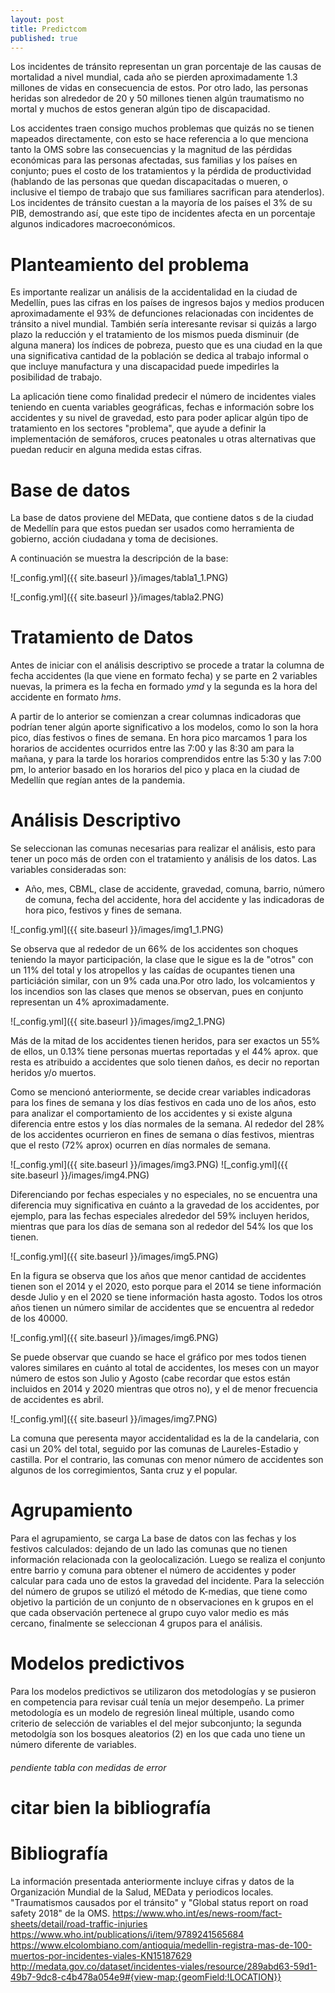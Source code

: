```yaml
---
layout: post
title: Predictcom
published: true
---
```




Los incidentes de tránsito representan un gran porcentaje de las causas de mortalidad a nivel mundial, cada año se pierden aproximadamente 1.3 millones de vidas en consecuencia de estos. Por otro lado, las personas heridas son alrededor de 20 y 50 millones tienen algún traumatismo no mortal y muchos de estos generan algún tipo de discapacidad. 

Los accidentes traen consigo muchos problemas que quizás no se tienen mapeados directamente, con esto se hace referencia a lo que menciona tanto la OMS sobre las consecuencias y la magnitud de las pérdidas económicas para las personas afectadas, sus familias y los países en conjunto; pues el costo de los tratamientos y la pérdida de productividad (hablando de las personas que quedan discapacitadas o mueren, o inclusive el tiempo de trabajo que sus familiares sacrifican para atenderlos). Los incidentes de tránsito cuestan a la mayoría de los países el 3% de su PIB, demostrando así, que este tipo de incidentes afecta en un porcentaje algunos indicadores macroeconómicos.

# Planteamiento del problema

Es importante realizar un análisis de la accidentalidad en la ciudad de Medellín, pues las cifras en los países de ingresos bajos y medios producen aproximadamente el 93% de defunciones relacionadas con incidentes de tránsito a nivel mundial. También sería interesante revisar si quizás a largo plazo la reducción y el tratamiento de los mismos pueda disminuir (de alguna manera) los índices de pobreza, puesto que es una ciudad en la que una significativa cantidad de la población se dedica al trabajo informal o que incluye manufactura y una discapacidad puede impedirles la posibilidad de trabajo.

La aplicación tiene como finalidad predecir el número de incidentes viales teniendo en cuenta variables geográficas, fechas e información sobre los accidentes y su nivel de gravedad, esto para poder aplicar algún tipo de tratamiento en los sectores "problema", que ayude a definir la implementación de semáforos, cruces peatonales u otras alternativas que puedan reducir en alguna medida estas cifras.


# Base de datos

La base de datos proviene del MEData, que contiene datos s de la ciudad de Medellín para que estos puedan ser usados como  herramienta de gobierno, acción ciudadana y toma de decisiones. 

A continuación se muestra la descripción de la base: 

![_config.yml]({{ site.baseurl }}/images/tabla1_1.PNG)

![_config.yml]({{ site.baseurl }}/images/tabla2.PNG)

# Tratamiento de Datos

Antes de iniciar con el análisis descriptivo se procede a tratar la columna de fecha accidentes (la que viene en formato fecha) y se parte en 2 variables nuevas, la primera es la fecha en formado _ymd_ y la segunda es la hora del accidente en formato _hms_.

A partir de lo anterior se comienzan a crear columnas indicadoras que podrían tener algún aporte significativo a los modelos, como lo son la hora pico, días festivos o fines de semana. 
En hora pico marcamos 1 para los horarios de accidentes ocurridos entre las 7:00 y las 8:30 am para la mañana, y para la tarde los horarios comprendidos entre las 5:30 y las 7:00 pm, lo anterior basado en los horarios del pico y placa en la ciudad de Medellín que regían antes de la pandemia.

# Análisis Descriptivo

Se seleccionan las comunas necesarias para realizar el análisis, esto para tener un poco más de orden con el tratamiento y análisis de los datos. Las variables consideradas son: 

- Año, mes, CBML, clase de accidente, gravedad, comuna, barrio, número de comuna, fecha del accidente, hora del accidente y las indicadoras de hora pico, festivos y fines de semana.

![_config.yml]({{ site.baseurl }}/images/img1_1.PNG)

Se observa que al rededor de un 66% de los accidentes son choques teniendo la mayor participación, la clase que le sigue es la de "otros" con un 11% del total y los atropellos y las caídas de ocupantes tienen una particiáción similar, con un  9% cada una.Por otro lado, los volcamientos y los incendios son las clases que menos se observan, pues en conjunto representan un 4% aproximadamente.

![_config.yml]({{ site.baseurl }}/images/img2_1.PNG)

Más de la mitad de los accidentes tienen heridos, para ser exactos un 55% de ellos, un 0.13% tiene personas muertas reportadas y el 44% aprox. que resta es atribuido a accidentes que solo tienen daños, es decir no reportan heridos y/o muertos. 


Como se mencionó anteriormente, se decide crear variables indicadoras para los fines de semana y los días festivos en cada uno de los años, esto para analizar el comportamiento de los accidentes y si existe alguna diferencia entre estos y los días normales de la semana. 
Al rededor del 28% de los accidentes ocurrieron en fines de semana o días festivos, mientras que el resto (72% aprox) ocurren en días normales de semana. 

![_config.yml]({{ site.baseurl }}/images/img3.PNG)
![_config.yml]({{ site.baseurl }}/images/img4.PNG)

Diferenciando por fechas especiales y no especiales, no se encuentra una diferencia muy significativa en cuánto a la gravedad de los accidentes, por ejemplo, para las fechas especiales alrededor del 59% incluyen heridos, mientras que para los días de semana son al rededor del 54% los que los tienen.

![_config.yml]({{ site.baseurl }}/images/img5.PNG)

En la figura se observa que los años que menor cantidad de accidentes tienen son el 2014 y el 2020, esto porque para el 2014 se tiene información desde Julio y en el 2020 se tiene información hasta agosto. Todos los otros años tienen un número similar de accidentes que se encuentra al rededor de los 40000.

![_config.yml]({{ site.baseurl }}/images/img6.PNG)

Se puede observar que cuando se hace el gráfico por mes todos tienen valores similares en cuánto al total de accidentes, los meses con un mayor número de estos son Julio y Agosto (cabe recordar que estos están incluidos en 2014 y 2020 mientras que otros no), y el de menor frecuencia de accidentes es abril.

![_config.yml]({{ site.baseurl }}/images/img7.PNG)

La comuna que peresenta mayor accidentalidad es la de la candelaria, con casi un 20% del total, seguido por las comunas de Laureles-Estadio y castilla. Por el contrario, las comunas con menor número de accidentes son algunos de los corregimientos, Santa cruz y el popular.

# Agrupamiento

Para el agrupamiento, se carga La base de datos con las fechas y los festivos calculados: dejando de un lado las comunas que no tienen información relacionada con la geolocalización. Luego se realiza el conjunto entre barrio y comuna para obtener el número de accidentes y poder calcular para cada uno de estos la gravedad del incidente. 
Para la selección del número de grupos se utilizó el método de K-medias, que tiene como objetivo la partición de un conjunto de n observaciones en k grupos en el que cada observación pertenece al grupo cuyo valor medio es más cercano, finalmente se seleccionan 4 grupos para el análisis. 

# Modelos predictivos

Para los modelos predictivos se utilizaron dos metodologías y se pusieron en competencia para revisar cuál tenía un mejor desempeño. 
La primer metodología es un modelo de regresión lineal múltiple, usando como criterio de selección de variables el del mejor subconjunto; la segunda metodolgía son los bosques aleatorios (2) en los que cada uno tiene un número diferente de variables. 

###### pendiente tabla con medidas de error 
# citar bien la bibliografía


# Bibliografía

La información presentada anteriormente incluye cifras y datos de la Organización Mundial de la Salud, MEData y periodicos locales. "Traumatismos causados por el tránsito" y "Global status report on road safety 2018" de la  OMS.
https://www.who.int/es/news-room/fact-sheets/detail/road-traffic-injuries
https://www.who.int/publications/i/item/9789241565684
https://www.elcolombiano.com/antioquia/medellin-registra-mas-de-100-muertos-por-incidentes-viales-KN15187629
http://medata.gov.co/dataset/incidentes-viales/resource/289abd63-59d1-49b7-9dc8-c4b478a054e9#{view-map:{geomField:!LOCATION}}
